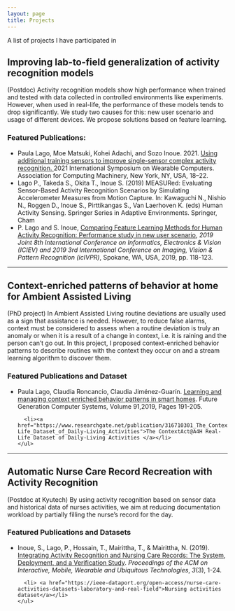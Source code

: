 ```yaml
---
layout: page
title: Projects
---
```


<p> A list of projects I have participated in </p>
<section>

  <h2 id="generalization">Improving lab-to-field generalization of activity recognition models</h2>
  <p>(Postdoc) Activity recognition models show high performance when trained and tested with data collected in controlled environments like experiments. However, when used in real-life, the performance of these models tends to drop significantly. We study two causes for this: new user scenario and usage of different devices. We propose solutions based on feature learning. </p>
  <div class="row">
    <h3>Featured Publications:</h3>
    <ul>
      <li>Paula Lago, Moe Matsuki, Kohei Adachi, and Sozo Inoue. 2021. <a href="https://dl.acm.org/doi/10.1145/3460421.3480421"> Using additional training sensors to improve single-sensor complex activity recognition. </a>2021 International Symposium on Wearable Computers. Association for Computing Machinery, New York, NY, USA, 18–22.</li>
      <li>Lago P., Takeda S., Okita T., Inoue S. (2019) MEASURed: Evaluating Sensor-Based Activity Recognition Scenarios by Simulating Accelerometer Measures from Motion Capture. In: Kawaguchi N., Nishio N., Roggen D., Inoue S., Pirttikangas S., Van Laerhoven K. (eds) Human Activity Sensing. Springer Series in Adaptive Environments. Springer, Cham</li>
      <li>P. Lago and S. Inoue, <a href="https://ieeexplore.ieee.org/document/8858548">Comparing Feature Learning Methods for Human Activity Recognition: Performance study in new user scenario,</a> <em>2019 Joint 8th International Conference on Informatics, Electronics &amp; Vision (ICIEV) and 2019 3rd International Conference on Imaging, Vision &amp; Pattern Recognition (icIVPR)</em>, Spokane, WA, USA, 2019, pp. 118-123.</li>
    </ul>
  </div>

  <hr class="major" />

  <h2>Context-enriched patterns of behavior at home for Ambient Assisted Living</h2>
  <p>(PhD project) In Ambient Assisted Living routine deviations are usually used as a sign that assistance is needed. However, to reduce false alarms, context must be considered to assess when a routine deviation is truly an anomaly or when it is a result of a change in context, i.e. it is raining and the person can&#8217;t go out.  In this project, I proposed context-enriched behavior patterns to describe routines with the context they occur on and a stream learning algorithm to discover them. </p>
  <div class="row">
    <h3>Featured Publications and Dataset</h3>
    <ul>
      <li>Paula Lago, Claudia Roncancio, Claudia Jiménez-Guarín. <a href="https://www.sciencedirect.com/science/article/pii/S0167739X18307180">Learning and managing context enriched behavior patterns in smart homes</a>. Future Generation Computer Systems, Volume 91,2019, Pages 191-205.</li>

      <li><a href="https://www.researchgate.net/publication/316710301_The_ContextActA4H_Real-Life_Dataset_of_Daily-Living_Activities">The ContextAct@A4H Real-Life Dataset of Daily-Living Activities </a></li>
    </ul>
  </div>

  <hr class="major" />

  <h2>Automatic Nurse Care Record Recreation with Activity Recognition </h2>
  <p>(Postdoc at Kyutech) By using activity recognition based on sensor data and historical data of nurses activities, we aim at reducing documentation workload by partially filling the nurse&#8217;s record for the day.</p>
  <div class="row">
    <h3>Featured Publications and Datasets</h3>
    <ul>
      <li>Inoue, S., Lago, P., Hossain, T., Mairittha, T., &amp; Mairittha, N. (2019). <a href="https://dl.acm.org/doi/abs/10.1145/3351244">Integrating Activity Recognition and Nursing Care Records: The System, Deployment, and a Verification Study</a>. <em>Proceedings of the ACM on Interactive, Mobile, Wearable and Ubiquitous Technologies</em>, <em>3</em>(3), 1-24.</li>

      <li> <a href="https://ieee-dataport.org/open-access/nurse-care-activities-datasets-laboratory-and-real-field">Nursing activities dataset</a></li>
    </ul>
  </div>
</section>
